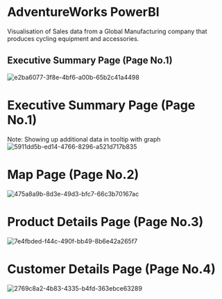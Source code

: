 # AdventureWorks PowerBI
Visualisation of Sales data from a Global Manufacturing company that produces cycling equipment and accessories.

## Executive Summary Page (Page No.1)
![e2ba6077-3f8e-4bf6-a00b-65b2c41a4498](https://github.com/Pravin770/AdventureWorksPowerBI/assets/56891610/2436d8cc-0217-45c6-aee8-21c93511a89e)

# Executive Summary Page (Page No.1) 
Note: Showing up additional data in tooltip with graph
![5911dd5b-ed14-4766-8296-a521d717b835](https://github.com/Pravin770/AdventureWorksPowerBI/assets/56891610/dcc60ed2-355d-439a-b2ac-e05909f39653)

# Map Page (Page No.2)
![475a8a9b-8d3e-49d3-bfc7-66c3b70167ac](https://github.com/Pravin770/AdventureWorksPowerBI/assets/56891610/d057097d-f0a9-4671-90b9-7bfc3ecade8b)

# Product Details Page (Page No.3)
![7e4fbded-f44c-490f-bb49-8b6e42a265f7](https://github.com/Pravin770/AdventureWorksPowerBI/assets/56891610/9fd78cf7-157c-4885-9d89-3ea713272f81)

# Customer Details Page (Page No.4)
![2769c8a2-4b83-4335-b4fd-363ebce63289](https://github.com/Pravin770/AdventureWorksPowerBI/assets/56891610/ef06a2c5-5e54-4fe4-8e97-9757dadc56f5)




